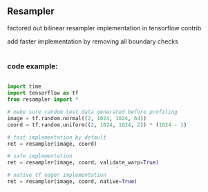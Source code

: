 ## Resampler

factored out bilinear resampler implementation in tensorflow contrib

add faster implementation by removing all boundary checks

#

### code example:

```python

import time
import tensorflow as tf
from resampler import *

# make sure random test data generated before profiling
image = tf.random.normal((2, 1024, 1024, 64))
coord = tf.random.uniform((2, 1024, 1024, 2)) * (1024 - 1)

# fast implementation by default
ret = resampler(image, coord)

# safe implementation
ret = resampler(image, coord, validate_warp=True)

# native tf eager implementation
ret = resampler(image, coord, native=True)

```

